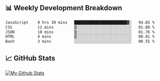 ## 📊 Weekly Development Breakdown
<!--START_SECTION:waka-->

```txt
JavaScript    9 hrs 39 mins   ███████████████████████▓░   94.65 %
CSS           11 mins         ▒░░░░░░░░░░░░░░░░░░░░░░░░   01.80 %
JSON          10 mins         ▒░░░░░░░░░░░░░░░░░░░░░░░░   01.76 %
HTML          4 mins          ▒░░░░░░░░░░░░░░░░░░░░░░░░   00.81 %
Bash          3 mins          ░░░░░░░░░░░░░░░░░░░░░░░░░   00.55 %
```

<!--END_SECTION:waka-->

## 📈 GitHub Stats
[![My Github Stats](https://github-readme-stats.vercel.app/api?username=triagung128&show_icons=true&hide=contribs,issues&count_private=true&theme=tokyonight)](https://github.com/triagung128)

<!-- [![Top Langs](https://github-readme-stats.vercel.app/api/top-langs/?username=triagung128&layout=compact)](https://github.com/triagung128) -->
